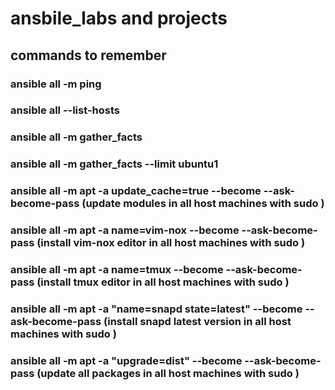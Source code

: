 # ansbile_labs and projects
 ## commands to remember 
  ### ansible all -m ping
  ### ansible all --list-hosts
  ### ansible all -m gather_facts
  ### ansible all -m gather_facts --limit ubuntu1
  ### ansible all -m apt -a update_cache=true --become --ask-become-pass (update modules in all host machines with sudo )
  ### ansible all -m apt -a name=vim-nox --become --ask-become-pass (install vim-nox editor in all host machines with sudo )
  ### ansible all -m apt -a name=tmux --become --ask-become-pass (install tmux editor in all host machines with sudo )
  ### ansible all -m apt -a "name=snapd state=latest" --become --ask-become-pass (install snapd latest version in all host machines with sudo )
  ### ansible all -m apt -a "upgrade=dist" --become --ask-become-pass (update all packages in all host machines with sudo )
